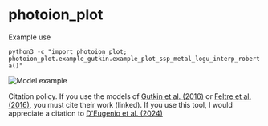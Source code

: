 # photoion_plot

Example use

```python3 -c "import photoion_plot; photoion_plot.example_gutkin.example_plot_ssp_metal_logu_interp_roberta()"```

![Model example](https://github.com/fdeugenio/photoion_plot/blob/master/photoion_plot/examples/gutkin_example_ne3o2.png?raw=true)

Citation policy. If you use the models of [Gutkin et al. (2016)](https://ui.adsabs.harvard.edu/abs/2016MNRAS.462.1757G/abstract) or [Feltre et al. (2016)](https://ui.adsabs.harvard.edu/abs/2016MNRAS.456.3354F/abstract), you must cite their work (linked).
If you use this tool, I would appreciate a citation to [D'Eugenio et al. (2024)](https://ui.adsabs.harvard.edu/abs/2024A%26A...689A.152D/abstract)
